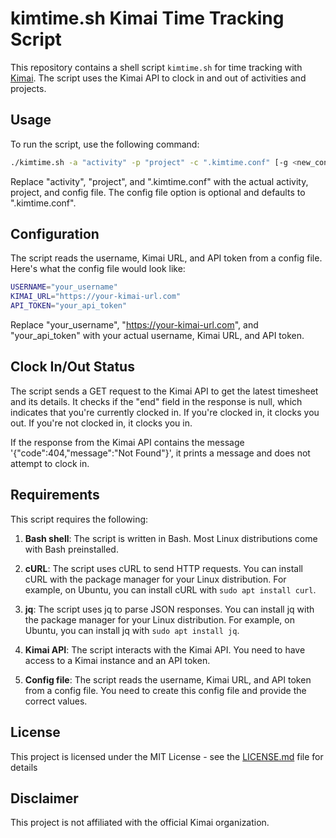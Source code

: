 # kimtime.sh Kimai Time Tracking Script

This repository contains a shell script `kimtime.sh` for time tracking with [Kimai](https://github.com/kevinpapst/kimai). The script uses the Kimai API to clock in and out of activities and projects.

## Usage

To run the script, use the following command:

```bash
./kimtime.sh -a "activity" -p "project" -c ".kimtime.conf" [-g <new_config_name>]
```

Replace "activity", "project", and ".kimtime.conf" with the actual activity, project, and config file. The config file option is optional and defaults to ".kimtime.conf".

## Configuration

The script reads the username, Kimai URL, and API token from a config file. Here's what the config file would look like:

```bash
USERNAME="your_username"
KIMAI_URL="https://your-kimai-url.com"
API_TOKEN="your_api_token"
```

Replace "your_username", "https://your-kimai-url.com", and "your_api_token" with your actual username, Kimai URL, and API token.

## Clock In/Out Status

The script sends a GET request to the Kimai API to get the latest timesheet and its details. It checks if the "end" field in the response is null, which indicates that you're currently clocked in. If you're clocked in, it clocks you out. If you're not clocked in, it clocks you in.

If the response from the Kimai API contains the message '{"code":404,"message":"Not Found"}', it prints a message and does not attempt to clock in.

## Requirements

This script requires the following:

1. **Bash shell**: The script is written in Bash. Most Linux distributions come with Bash preinstalled.

2. **cURL**: The script uses cURL to send HTTP requests. You can install cURL with the package manager for your Linux distribution. For example, on Ubuntu, you can install cURL with `sudo apt install curl`.

3. **jq**: The script uses jq to parse JSON responses. You can install jq with the package manager for your Linux distribution. For example, on Ubuntu, you can install jq with `sudo apt install jq`.

4. **Kimai API**: The script interacts with the Kimai API. You need to have access to a Kimai instance and an API token.

5. **Config file**: The script reads the username, Kimai URL, and API token from a config file. You need to create this config file and provide the correct values.

## License

This project is licensed under the MIT License - see the [LICENSE.md](LICENSE.md) file for details

## Disclaimer

This project is not affiliated with the official Kimai organization.
